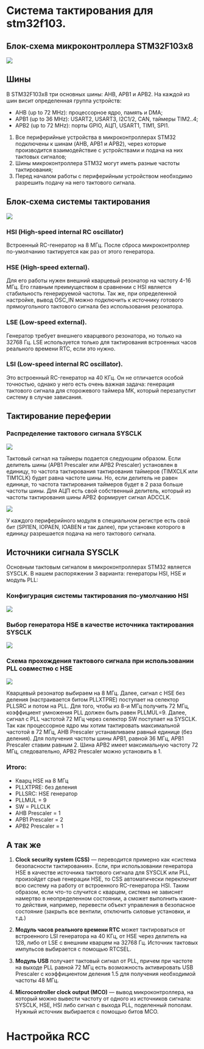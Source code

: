 # Система тактирования для stm32f103.

## Блок-схема микроконтроллера STM32F103x8
![](./img/img017_perfomance_line.png)

## Шины
В STM32F103x8 три основных шины: AHB, APB1 и APB2. На каждой из шин висит определенная группа устройств:
* AHB (up to 72 MHz): процессорное ядро, память и DMA;
* APB1 (up to 36 MHz): USART2, USART3, I2C1/2, CAN, таймеры TIM2..4;
* APB2 (up to 72 MHz): порты GPIO, АЦП, USART1, TIM1, SPI1.

1. Все периферийные устройства в микроконтроллерах STM32 подключены к шинам (AHB, APB1 и APB2), через которые производится взаимодействие с устройствами и подача на них тактовых сигналов;  
2. Шины микроконтроллера STM32 могут иметь разные частоты тактирования;  
3. Перед началом работы с периферийным устройством необходимо разрешить подачу на него тактового сигнала.  

## Блок-схема системы тактирования
![](./img/img018_clock_tree.png)


### **HSI** (High-speed internal RC oscillator)  
Встроенный RC-генератор на 8 МГц. После сброса микроконтроллер по-умолчанию тактируется как раз от этого генератора.  

### **HSE** (High-speed external).  
Для его работы нужен внешний кварцевый резонатор на частоту 4-16 МГц. Его главным преимуществом в сравнении с HSI является стабильность генерируемой частоты. Так же, при определенной настройке, вывод OSC_IN можно подключить к источнику готового прямоугольного тактового сигнала без использования резонатора.

### **LSE** (Low-speed external).  
Генератор требует внешнего кварцевого резонатора, но только на 32768 Гц. LSE используется только для тактирования встроенных часов реального времени RTC, если это нужно.

### **LSI** (Low-speed internal RC oscillator).  
Это встроенный RC-генератор на 40 КГц. Он не отличается особой точностью, однако у него есть очень важная задача: генерация тактового сигнала для сторожевого таймера МК, который перезапустит систему в случае зависания.  

## Тактирование переферии  

### Распределение тактового сигнала SYSCLK
![](./img/img019_sysclk.png)

Тактовый сигнал на таймеры подается следующим образом. Если делитель шины (APB1 Prescaler или APB2 Prescaler) установлен в единицу, то частота тактирования тактирования таймеров (TIMXCLK или TIM1CLK) будет равна частоте шины. Но, если делитель не равен единице, то частота тактирования таймеров будет в 2 раза больше частоты шины. Для АЦП есть свой собственный делитель, который из частоты тактирования шины APB2 формирует сигнал ADCCLK.   

![](./img/img020_XXXEN.png)  

У каждого периферийного модуля в специальном регистре есть свой бит (SPI1EN, IOPAEN, IOABEN и так далее), при установке которого в единицу разрешается подача на него тактового сигнала.   


## Источники сигнала SYSCLK  

Основным тактовым сигналом в микроконтроллерах STM32 является SYSCLK. В нашем распоряжении 3 варианта: генераторы HSI, HSE и модуль PLL:

### Конфигурация системы тактирования по-умолчанию HSI   

![](./img/img021_SYSCLK_DEFAUL_HSI.png)  

### Выбор генератора HSE в качестве источника тактирования SYSCLK   

![](./img/img022_SYSCLK_HSE.png)  

### Схема прохождения тактового сигнала при использовании PLL совместно с HSE   

![](./img/img023_SYSCLK_PLL.png)  

Кварцевый резонатор выбираем на 8 МГц. Далее, сигнал с HSE без деления (настраивается битом PLLXTPRE) поступает на селектор PLLSRC и потом на PLL. Для того, чтобы из 8-и МГц получить 72 МГц, коэффициент умножения PLL должен быть равен PLLMUL=9. Далее, сигнал с PLL частотой 72 МГц через селектор SW поступает на SYSCLK. Так как процессорное ядро мы хотим тактировать максимальной частотой в 72 МГц, AHB Prescaler устанавливаем равный единице (без деления). Для получения частоты шины APB1, равной 36 МГц, APB1 Prescaler ставим равным 2. Шина APB2 имеет максимальную частоту 72 МГц, следовательно, APB2 Prescaler можно установить в 1.

### Итого:
* Кварц HSE на 8 МГц
* PLLXTPRE: без деления
* PLLSRC: HSE генератор
* PLLMUL = 9
* SW = PLLCLK
* AHB Prescaler = 1
* APB1 Prescaler = 2
* APB2 Prescaler = 1

## А так же 

1. **Clock security system (CSS)** — переводится примерно как «система безопасности тактирования». Если, при использовании генератора HSE в качестве источника тактового сигнала для SYSCLK или PLL, произойдет срыв генерации HSE, то CSS автоматически переключит всю систему на работу от встроенного RC-генератора HSI. Таким образом, если что-то случится с кварцем, система не зависнет намертво в неопределенном состоянии, а сможет выполнить какие-то действия, например, перевести объект управления в безопасное состояние (закрыть все вентили, отключить силовые установки, и т.д.)  

2. **Модуль часов реального времени RTC** может тактироваться от встроенного LSI генератора на 40 КГц, от HSE через делитель на 128, либо от LSE с внешним кварцем на 32768 Гц. Источник тактовых импульсов выбирается с помощью RTCSEL.  

3. **Модуль USB** получает тактовый сигнал от PLL, причем при частоте на выходе PLL равной 72 МГц есть возможность активировать USB Prescaler с коэффициентом деления 1.5 для получения необходимой частоты 48 МГц.  

4. **Microcontroller clock output (MCO)** — вывод микроконтроллера, на который можно вывести частоту от одного из источников сигнала: SYSCLK, HSE, HSI либо сигнал с выхода PLL, поделенный пополам. Нужный источник выбирается с помощью битов MCO.  

# Настройка RCC

